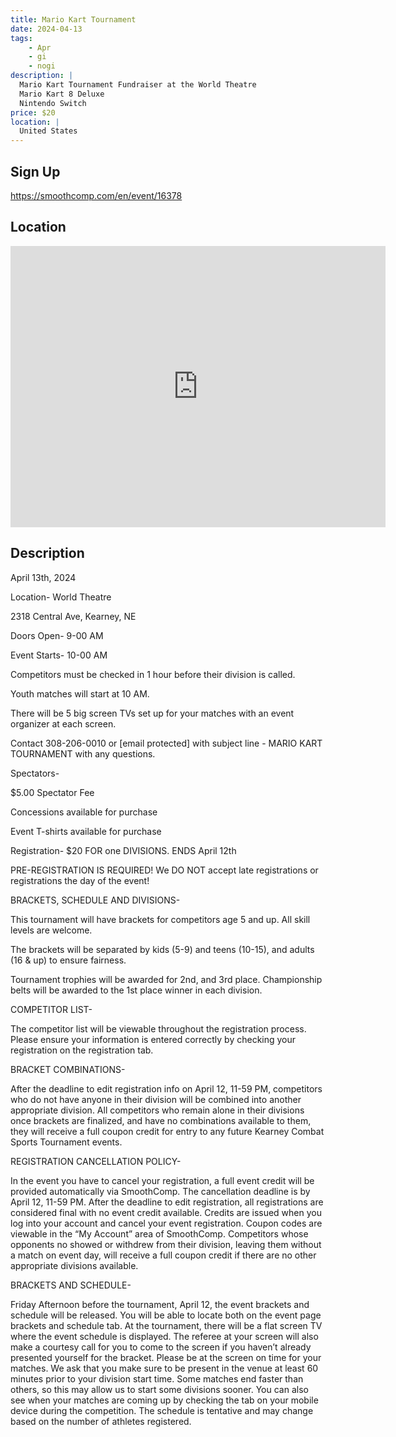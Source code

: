 ```yaml
---
title: Mario Kart Tournament
date: 2024-04-13
tags:
    - Apr
    - gi 
    - nogi 
description: |
  Mario Kart Tournament Fundraiser at the World Theatre
  Mario Kart 8 Deluxe
  Nintendo Switch
price: $20
location: |
  United States
---
```

## Sign Up
https://smoothcomp.com/en/event/16378

## Location
<iframe src="https://www.google.com/maps/embed?pb=!1m18!1m12!1m3!1d12345.6789!2d0.0000000!3d0.0000000!2m3!1f0!2f0!3f0!3m2!1i1024!2i768!4f13.1!3m3!1m2!1s0x0%3A0x0!2z0.0000000!5e0!3m2!1sen!2sus!4v1234567890" width="600" height="450" style="border:0;" allowfullscreen="" loading="lazy"></iframe>

## Description
April 13th, 2024


Location- World Theatre


2318 Central Ave, Kearney, NE


Doors Open- 9-00 AM 


Event Starts- 10-00 AM


Competitors must be checked in 1 hour before their division is called.


Youth matches will start at 10 AM.


There will be 5 big screen TVs set up for your matches with an event organizer at each screen.


Contact 308-206-0010 or [email protected] with subject line - MARIO KART TOURNAMENT with any questions.


Spectators-


$5.00 Spectator Fee


Concessions available for purchase


Event T-shirts available for purchase


Registration- $20 FOR one DIVISIONS. ENDS April 12th


PRE-REGISTRATION IS REQUIRED! We DO NOT accept late registrations or registrations the day of the event!


BRACKETS, SCHEDULE AND DIVISIONS-


This tournament will have brackets for competitors age 5 and up. All skill levels are welcome.


The brackets will be separated by kids (5-9) and teens (10-15), and adults (16 & up) to ensure fairness.


Tournament trophies will be awarded for 2nd, and 3rd place. Championship belts will be awarded to the 1st place winner in each division.


COMPETITOR LIST-


The competitor list will be viewable throughout the registration process. Please ensure your information is entered correctly by checking your registration on the registration tab.


BRACKET COMBINATIONS-


After the deadline to edit registration info on April 12, 11-59 PM, competitors who do not have anyone in their division will be combined into another appropriate division. All competitors who remain alone in their divisions once brackets are finalized, and have no combinations available to them, they will receive a full coupon credit for entry to any future Kearney Combat Sports Tournament events.


REGISTRATION CANCELLATION POLICY-


In the event you have to cancel your registration, a full event credit will be provided automatically via SmoothComp. The cancellation deadline is by April 12, 11-59 PM. After the deadline to edit registration, all registrations are considered final with no event credit available. Credits are issued when you log into your account and cancel your event registration. Coupon codes are viewable in the “My Account” area of SmoothComp. Competitors whose opponents no showed or withdrew from their division, leaving them without a match on event day, will receive a full coupon credit if there are no other appropriate divisions available.


BRACKETS AND SCHEDULE-


Friday Afternoon before the tournament, April 12, the event brackets and schedule will be released. You will be able to locate both on the event page brackets and schedule tab. At the tournament, there will be a flat screen TV where the event schedule is displayed. The referee at your screen will also make a courtesy call for you to come to the screen if you haven’t already presented yourself for the bracket. Please be at the screen on time for your matches. We ask that you make sure to be present in the venue at least 60 minutes prior to your division start time. Some matches end faster than others, so this may allow us to start some divisions sooner. You can also see when your matches are coming up by checking the tab on your mobile device during the competition. The schedule is tentative and may change based on the number of athletes registered.